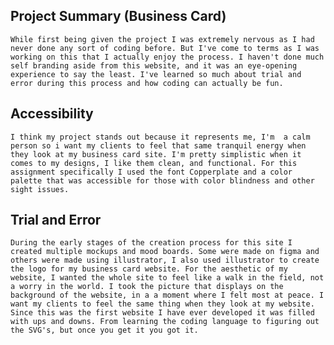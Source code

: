 ## Project Summary (Business Card)
    While first being given the project I was extremely nervous as I had never done any sort of coding before. But I've come to terms as I was working on this that I actually enjoy the process. I haven't done much self branding aside from this website, and it was an eye-opening experience to say the least. I've learned so much about trial and error during this process and how coding can actually be fun. 
## Accessibility 
    I think my project stands out because it represents me, I'm  a calm person so i want my clients to feel that same tranquil energy when they look at my business card site. I'm pretty simplistic when it comes to my designs, I like them clean, and functional. For this assignment specifically I used the font Copperplate and a color palette that was accessible for those with color blindness and other sight issues. 
## Trial and Error
    During the early stages of the creation process for this site I created multiple mockups and mood boards. Some were made on figma and others were made using illustrator, I also used illustrator to create the logo for my business card website. For the aesthetic of my website, I wanted the whole site to feel like a walk in the field, not a worry in the world. I took the picture that displays on the background of the website, in a a moment where I felt most at peace. I want my clients to feel the same thing when they look at my website. 
    Since this was the first website I have ever developed it was filled with ups and downs. From learning the coding language to figuring out the SVG's, but once you get it you got it. 
